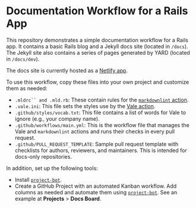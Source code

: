 # Documentation Workflow for a Rails App

This repository demonstrates a simple documentation workflow for a Rails app. It contains a basic Rails blog and a Jekyll docs site (located in `/docs`). The Jekyll site also contains a series of pages generated by YARD (located in `/docs/dev`).

The docs site is currently hosted as a [Netlify app](https://sharp-williams-b46857.netlify.app/).

To use this workflow, copy these files into your own project and customize them as needed:

* `.mldrc`` and .mld.rb`: These contain rules for the [`markdownlint` action](https://github.com/markdownlint/markdownlint).
* `.vale.ini`: This file sets the styles use by the [Vale action](https://github.com/errata-ai/vale-action).
* `.github/styles/vocab.txt`: This file contains a list of words for Vale to ignore (e.g., your company name).
* `.github/workflows/main.yml`: This is the workflow file that manages the Vale and `markdownlint` actions and runs their checks in every pull request.
* `.github/PULL_REQUEST_TEMPLATE`: Sample pull request template with checklists for authors, reviewers, and maintainers. This is intended for docs-only repositories.

In addition, set up the following tools:
* Install [`project-bot`](https://github.com/apps/project-bot).
* Create a GitHub Project with an automated Kanban workflow. Add columns as needed and automate them using [`project-bot`](https://github.com/apps/project-bot). See an example at **Projects** > **Docs Board**.
